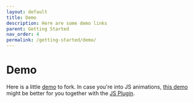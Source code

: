 ```yaml
---
layout: default
title: Demo
description: Here are some demo links
parent: Getting Started
nav_order: 4
permalink: /getting-started/demo/
---
```


# Demo

Here is a little [demo](https://swup.github.io/swup-gia-demo/index.html) to fork.
In case you're into JS animations, [this demo](https://swup.github.io/swupjs-gia-demo/index.html) might be better for you together with the [JS Plugin](/plugins/js-plugin).
